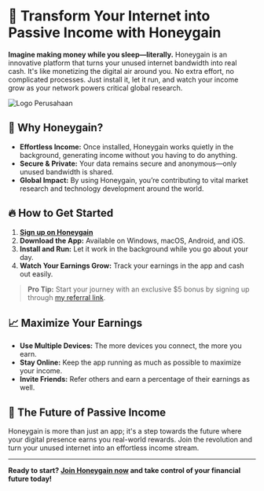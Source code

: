 # 🚀 Transform Your Internet into Passive Income with Honeygain

**Imagine making money while you sleep—literally.** Honeygain is an innovative platform that turns your unused internet bandwidth into real cash. It's like monetizing the digital air around you. No extra effort, no complicated processes. Just install it, let it run, and watch your income grow as your network powers critical global research.

![Logo Perusahaan](https://encrypted-tbn0.gstatic.com/images?q=tbn:ANd9GcQ91EA1F6HozdxbCtR6D_CiljN7Ek7ELF5FBtJoLHUpTEK3wzXEHZcDEUQ&s=10)

## 🌟 Why Honeygain?

- **Effortless Income:** Once installed, Honeygain works quietly in the background, generating income without you having to do anything.
- **Secure & Private:** Your data remains secure and anonymous—only unused bandwidth is shared.
- **Global Impact:** By using Honeygain, you’re contributing to vital market research and technology development around the world.

## 🔥 How to Get Started

1. **[Sign up on Honeygain](https://s.id/29ypg)**
2. **Download the App:** Available on Windows, macOS, Android, and iOS.
3. **Install and Run:** Let it work in the background while you go about your day.
4. **Watch Your Earnings Grow:** Track your earnings in the app and cash out easily.

> **Pro Tip:** Start your journey with an exclusive $5 bonus by signing up through [my referral link](https://s.id/29ypg).

## 📈 Maximize Your Earnings

- **Use Multiple Devices:** The more devices you connect, the more you earn.
- **Stay Online:** Keep the app running as much as possible to maximize your income.
- **Invite Friends:** Refer others and earn a percentage of their earnings as well.

## 🤖 The Future of Passive Income

Honeygain is more than just an app; it's a step towards the future where your digital presence earns you real-world rewards. Join the revolution and turn your unused internet into an effortless income stream.

---

**Ready to start? [Join Honeygain now](https://s.id/29ypg) and take control of your financial future today!**

